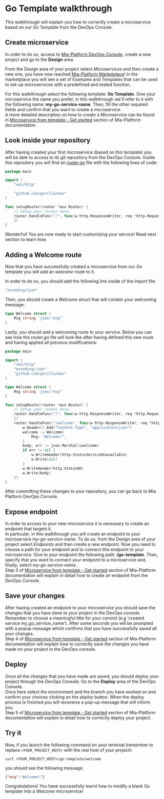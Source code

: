 # Go Template walkthrough

This walkthrough will explain you how to correctly create a microservice based on our Go Template from the DevOps Console.

## Create microservice

In order to do so, access to [Mia-Platform DevOps Console](https://console.cloud.mia-platform.eu/login), create a new project and go to the **Design** area.

From the Design area of your project select _Microservices_ and then create a new one, you have now reached [Mia-Platform Marketplace](https://docs.mia-platform.eu/development_suite/api-console/api-design/marketplace/)!
In the marketplace you will see a set of Examples and Templates that can be used to set-up microservices with a predefined and tested function.

For this walkthrough select the following template: **Go Template**.
Give your microservice the name you prefer, in this walkthrough we'll refer to it with the following name: **my-go-service-name**. Then, fill the other required fields and confirm that you want to create a microservice.  
A more detailed description on how to create a Microservice can be found in [Microservice from template - Get started](https://docs.mia-platform.eu/development_suite/api-console/api-design/custom_microservice_get_started/#2-service-creation) section of Mia-Platform documentation.

## Look inside your repository

After having created your first microservice (based on this template) you will be able to access to its git repository from the DevOps Console. Inside this repository you will find an [router.go](https://github.com/mia-platform-marketplace/Go-Template/blob/master/router.go) file with the following lines of code:

```go
package main

import (
    "net/http"

    "github.com/gorilla/mux"
)

func setupRouter(router *mux.Router) {
    // Setup your routes here.
    router.HandleFunc("/", func(w http.ResponseWriter, req *http.Request) {
    })
}
```

Wonderful! You are now ready to start customizing your service! Read next section to learn how.

## Adding a Welcome route

Now that you have successfully created a microservice from our Go template you will add an *welcome* route to it.

In order to do so, you should add the following line inside of the import file:

```go
"encoding/json"
```

Then, you should create a *Welcome* struct that will contain your welcoming message:

```go
type Welcome struct {
    Msg string `json:"msg"`
}
```

Lastly, you should add a *welcoming* route to your service. Below you can see how the *router.go* file will look like after having defined this new route and having applied all previous modifications:

```go
package main

import (
    "net/http"
    "encoding/json"
    "github.com/gorilla/mux"
)

type Welcome struct {
    Msg string `json:"msg"`
}

func setupRouter(router *mux.Router) {
    // Setup your routes here.
    router.HandleFunc("/", func(w http.ResponseWriter, req *http.Request) {
    })
    router.HandleFunc("/welcome", func(w http.ResponseWriter, req *http.Request) {
        w.Header().Add("Content-Type", "application/json")
        welcome := Welcome{
            Msg: "Welcome!",
        }
        body, err := json.Marshal(&welcome)
        if err != nil {
            w.WriteHeader(http.StatusServiceUnavailable)
            w.Write(nil)
        }
        w.WriteHeader(http.StatusOK)
        w.Write(body)
    })
}
```

After committing these changes to your repository, you can go back to Mia Platform DevOps Console.

## Expose endpoint

In order to access to your new microservice it is necessary to create an endpoint that targets it.  
In particular, in this walkthrough you will create an endpoint to your microservice *my-go-service-name*. To do so, from the Design area of your project select _Endpoints_ and then create a new endpoint.
Now you need to choose a path for your endpoint and to connect this endpoint to your microservice. Give to your endpoint the following path: **/go-template**. Then, specify that you want to connect your endpoint to a microservice and, finally, select *my-go-service-name*.  
Step 3 of [Microservice from template - Get started](https://docs.mia-platform.eu/development_suite/api-console/api-design/custom_microservice_get_started/#3-creating-the-endpoint) section of Mia-Platform documentation will explain in detail how to create an endpoint from the DevOps Console.

## Save your changes

After having created an endpoint to your microservice you should save the changes that you have done to your project in the DevOps console.  
Remember to choose a meaningful title for your commit (e.g 'created service my_go_service_name'). After some seconds you will be prompted with a popup message which confirms that you have successfully saved all your changes.  
Step 4 of [Microservice from template - Get started](https://docs.mia-platform.eu/development_suite/api-console/api-design/custom_microservice_get_started/#4-save-the-project) section of Mia-Platform documentation will explain how to correctly save the changes you have made on your project in the DevOps console.

## Deploy

Once all the changes that you have made are saved, you should deploy your project through the DevOps Console. Go to the **Deploy** area of the DevOps Console.  
Once here select the environment and the branch you have worked on and confirm your choices clicking on the *deploy* button. When the deploy process is finished you will receveive a pop-up message that will inform you.  
Step 5 of [Microservice from template - Get started](https://docs.mia-platform.eu/development_suite/api-console/api-design/custom_microservice_get_started/#5-deploy-the-project-through-the-api-console) section of Mia-Platform documentation will explain in detail how to correctly deploy your project.

## Try it

Now, if you launch the following command on your terminal (remember to replace `<YOUR_PROJECT_HOST>` with the real host of your project):  

```shell
curl <YOUR_PROJECT_HOST>/go-template/welcome
```

you should see the following message:

```json
{"msg":"Welcome!"}
```

Congratulations! You have successfully learnt how to modify a blank Go template into a _Welcome_ microservice!
